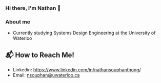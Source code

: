 ### Hi there, I'm Nathan 👋

<!--
**NathanSouphanthong/NathanSouphanthong** is a ✨ _special_ ✨ repository because its `README.md` (this file) appears on your GitHub profile.

Here are some ideas to get you started:

- 🔭 I’m currently working on ...
- 🌱 I’m currently learning ...
- 👯 I’m looking to collaborate on ...
- 🤔 I’m looking for help with ...
- 💬 Ask me about ...
- 📫 How to reach me: ...
- 😄 Pronouns: ...
- ⚡ Fun fact: ...
-->

### About me 
- Currently studying Systems Design Engineering at the University of Waterloo

## 📬 How to Reach Me! 
- Linkedin: https://www.linkedin.com/in/nathansouphanthong/
- Email: nsouphan@uwaterloo.ca 
